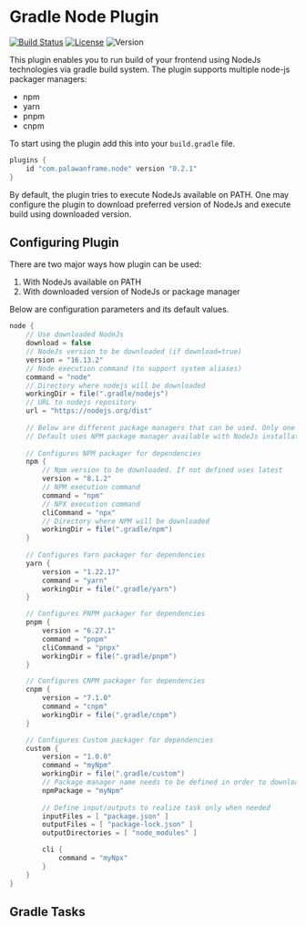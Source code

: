 # Gradle Node Plugin

[![Build Status](https://github.com/langrp/gradle-node-plugin/actions/workflows/build.yml/badge.svg?branch=master)](https://github.com/langrp/gradle-node-plugin/actions/workflows/build.yml)
[![License](https://img.shields.io/github/license/langrp/gradle-node-plugin.svg)](https://opensource.org/licenses/MIT)
![Version](https://img.shields.io/badge/Version-0.2.1-orange.svg)

This plugin enables you to run build of your frontend using NodeJs technologies via gradle build system.
The plugin supports multiple node-js packager managers:
* npm
* yarn
* pnpm
* cnpm

To start using the plugin add this into your `build.gradle` file.
```groovy
plugins {
    id "com.palawanframe.node" version "0.2.1"
}
```

By default, the plugin tries to execute NodeJs available on PATH. One may configure the plugin to download preferred
version of NodeJs and execute build using downloaded version.

## Configuring Plugin
There are two major ways how plugin can be used:
1. With NodeJs available on PATH
2. With downloaded version of NodeJs or package manager

Below are configuration parameters and its default values.
```groovy
node {
    // Use downloaded NodeJs
    download = false
    // NodeJs version to be downloaded (if download=true)
    version = "16.13.2"
    // Node execution command (to support system aliases)
    command = "node"
    // Directory where nodejs will be downloaded
    workingDir = file(".gradle/nodejs")
    // URL to nodejs repository
    url = "https://nodejs.org/dist"
    
    // Below are different package managers that can be used. Only one can be configured.
    // Default uses NPM package manager available with NodeJs installation
    
    // Configures NPM packager for dependencies
    npm {
        // Npm version to be downloaded. If not defined uses latest
        version = "8.1.2"
        // NPM execution command
        command = "npm"
        // NPX execution command
        cliCommand = "npx"
        // Directory where NPM will be downloaded
        workingDir = file(".gradle/npm")
    }
    
    // Configures Yarn packager for dependencies
    yarn {
        version = "1.22.17"
        command = "yarn"
        workingDir = file(".gradle/yarn")
    }

	// Configures PNPM packager for dependencies
    pnpm {
        version = "6.27.1"
        command = "pnpm"
        cliCommand = "pnpx"
        workingDir = file(".gradle/pnpm")
    }

	// Configures CNPM packager for dependencies
    cnpm {
        version = "7.1.0"
        command = "cnpm"
        workingDir = file(".gradle/cnpm")
    }

	// Configures Custom packager for dependencies
    custom {
        version = "1.0.0"
        command = "myNpm"
        workingDir = file(".gradle/custom")
        // Package manager name needs to be defined in order to download it from repository
        npmPackage = "myNpm"
        
        // Define input/outputs to realize task only when needed
        inputFiles = [ "package.json" ]
        outputFiles = [ "package-lock.json" ]
        outputDirectories = [ "node_modules" ]

        cli {
            command = "myNpx"
        }
    }
}
```

## Gradle Tasks

